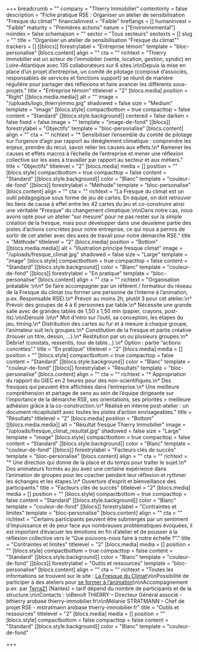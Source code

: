 +++
breadcrumb = ""
company = "Thierry Immobilier"
contentonly = false
description = "Fiche pratique RSE : Organiser un atelier de sensibilisation \"Fresque du climat\""
financialinvest = "Faible"
hreflangs = []
humaninvest = "Faible"
maturity = "Premières actions"
nature = ["Environnemental"]
noindex = false
schemajson = ""
sector = "Tous secteurs"
seotexts = []
slug = ""
title = "Organiser un atelier de sensibilisation \"Fresque du climat\""
trackers = []
[[blocs]]
forestrylabel = "Entreprise témoin"
template = "bloc-personalise"
[blocs.content]
align = ""
cta = ""
richtext = "Thierry Immobilier est un acteur de l’immobilier (vente, location, gestion, syndic) en Loire-Atlantique avec 135 collaborateurs sur 6 sites.\n\nDepuis la mise en place d’un projet d’entreprise, un comité de pilotage (composé d’associés, responsables de services et fonctions support) se réunit de manière régulière pour partager des réflexions et faire avancer les différents sous-projets."
title = "Entreprise témoin"
titlelevel = "2"
[blocs.media]
position = "Right"
[[blocs.media.media]]
alt = ""
image = "/uploads/logo_thierryimmo.jpg"
shadowed = false
size = "Medium"
template = "image"
[blocs.style]
compactbottom = true
compacttop = false
content = "Standard"
[[blocs.style.background]]
centered = false
darken = false
fixed = false
image = ""
template = "image-de-fond"
[[blocs]]
forestrylabel = "Objectifs"
template = "bloc-personalise"
[blocs.content]
align = ""
cta = ""
richtext = "* Sensibiliser l’ensemble du comité de pilotage sur l’urgence d’agir par rapport au dérèglement climatique : comprendre les enjeux, prendre du recul, savoir relier les causes aux effets.\n* Ramener les causes et effets macros à l’échelle de l’entreprise et mener une réflexion collective sur les axes à travailler par rapport au secteur et aux métiers."
title = "Objectifs"
titlelevel = "2"
[blocs.media]
media = []
position = ""
[blocs.style]
compactbottom = true
compacttop = false
content = "Standard"
[[blocs.style.background]]
color = "Blanc"
template = "couleur-de-fond"
[[blocs]]
forestrylabel = "Méthode"
template = "bloc-personalise"
[blocs.content]
align = ""
cta = ""
richtext = "La Fresque du climat est un outil pédagogique sous forme de jeu de cartes. En équipe, on doit retrouver les liens de cause à effet entre les 42 cartes du jeu et co-construire ainsi une véritable “Fresque” du changement climatique.\n\nDans notre cas, nous avons opté pour un atelier “sur mesure” pour ne pas rester sur la simple création de la fresque, mais pour développer dans une deuxième partie des pistes d’actions concrètes pour notre entreprise, ce qui nous a permis de sortir de cet atelier avec des axes de travail pour notre démarche RSE."
title = "Méthode"
titlelevel = "2"
[blocs.media]
position = "Bottom"
[[blocs.media.media]]
alt = "Illustration principe fresque climat"
image = "/uploads/fresque_climat.jpg"
shadowed = false
size = "Large"
template = "image"
[blocs.style]
compactbottom = true
compacttop = false
content = "Standard"
[[blocs.style.background]]
color = "Blanc"
template = "couleur-de-fond"
[[blocs]]
forestrylabel = "En pratique"
template = "bloc-personalise"
[blocs.content]
align = ""
cta = ""
richtext = "Organisation préalable :\n\n* Se faire accompagner par un référent / formateur du réseau de la Fresque du climat (ou former une personne de l’interne à l’animation, p.ex. Responsable RSE).\n* Prévoir au moins 2h, plutôt 3 pour cet atelier.\n* Prévoir des groupes de 4 à 6 personnes par table.\n* Nécessite une grande salle avec de grandes tables de 1,50 x 1,50 min (papier, crayons, post-its).\n\nDéroulé :\n\n* Mot d’intro sur l’outil, sa conception, les étapes du jeu, timing.\n* Distribution des cartes au fur et à mesure à chaque groupe, l’animateur suit le/s groupes.\n* Constitution de la fresque et partie créative (trouver un titre, dessin, …).\n* Restitution par un ou plusieurs groupes.\n* Débrief (constats, ressentis, tour de table…).\n* Option : partie “actions concrètes”."
title = "En pratique"
titlelevel = "2"
[blocs.media]
media = []
position = ""
[blocs.style]
compactbottom = true
compacttop = false
content = "Standard"
[[blocs.style.background]]
color = "Blanc"
template = "couleur-de-fond"
[[blocs]]
forestrylabel = "Résultats"
template = "bloc-personalise"
[blocs.content]
align = ""
cta = ""
richtext = "* Appropriation du rapport du GIEC en 2 heures pour des non-scientifiques.\n* Des fresques qui peuvent être affichées dans l’entreprise.\n* Une meilleure compréhension et partage de sens au sein de l’équipe dirigeante sur l’importance de la démarche RSE, ses orientations, ses priorités > meilleure adhésion grâce à la co-construction.\n* Réalisé en interne post-atelier : un document récapitulatif avec toutes les pistes d’action envisageables."
title = "Résultats"
titlelevel = "2"
[blocs.media]
position = "Bottom"
[[blocs.media.media]]
alt = "Résultat fresque Thierry Immobilier"
image = "/uploads/fresque_climat_resultat.jpg"
shadowed = false
size = "Large"
template = "image"
[blocs.style]
compactbottom = true
compacttop = false
content = "Standard"
[[blocs.style.background]]
color = "Blanc"
template = "couleur-de-fond"
[[blocs]]
forestrylabel = "Facteurs clés de succès"
template = "bloc-personalise"
[blocs.content]
align = ""
cta = ""
richtext = "* Une direction qui donne de la place et du temps pour traiter le sujet.\n* Des animateurs formés au jeu avec une certaine expérience dans l’animation de groupes pour les coacher pendant leur réflexion et rythmer les échanges et les étapes.\n* Ouverture d’esprit et bienveillance des participants."
title = "Facteurs clés de succès"
titlelevel = "2"
[blocs.media]
media = []
position = ""
[blocs.style]
compactbottom = true
compacttop = false
content = "Standard"
[[blocs.style.background]]
color = "Blanc"
template = "couleur-de-fond"
[[blocs]]
forestrylabel = "Contraintes et limites"
template = "bloc-personalise"
[blocs.content]
align = ""
cta = ""
richtext = "Certains participants peuvent être submergés par un sentiment d’impuissance et de peur face aux nombreuses problématiques évoquées, il est important d’évacuer les émotions en fin d’atelier et de pousser à la réflexion collective vers le “Que pouvons-nous faire à notre échelle ?”."
title = "Contraintes et limites"
titlelevel = "2"
[blocs.media]
media = []
position = ""
[blocs.style]
compactbottom = true
compacttop = false
content = "Standard"
[[blocs.style.background]]
color = "Blanc"
template = "couleur-de-fond"
[[blocs]]
forestrylabel = "Outils et ressources"
template = "bloc-personalise"
[blocs.content]
align = ""
cta = ""
richtext = "Toutes les informations se trouvent sur le site : [La Fresque du Climat](https://fresqueduclimat.org/)\n\nPossibilité de participer à des ateliers pour [se former à l’animation](https://fresqueduclimat.org/dates-formations/)\n\nAccompagnement p.ex. par [Terra21](http://www.terra21.fr/) (Nantes) > tarif dépend du nombre de participants et de la structure.\n\nContacts :   \nBenoît THIERRY – Directeur Général associé - bthierry arobase thierry-immobilier.fr\n\nMélanie STRATMANN – Chef de projet RSE - mstratmann arobase thierry-immobilier.fr"
title = "Outils et ressources"
titlelevel = "2"
[blocs.media]
media = []
position = ""
[blocs.style]
compactbottom = false
compacttop = false
content = "Standard"
[[blocs.style.background]]
color = "Blanc"
template = "couleur-de-fond"

+++

